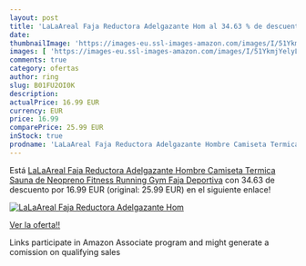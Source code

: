```yaml
---
layout: post
title: 'LaLaAreal Faja Reductora Adelgazante Hom al 34.63 % de descuento'
date: 
thumbnailImage: 'https://images-eu.ssl-images-amazon.com/images/I/51YkmjYelyL._SL200_.jpg'
images: [ 'https://images-eu.ssl-images-amazon.com/images/I/51YkmjYelyL._SL200_.jpg' ]
comments: true
category: ofertas
author: ring
slug: B01FU2OI0K
description:
actualPrice: 16.99 EUR
currency: EUR
price: 16.99
comparePrice: 25.99 EUR
inStock: true
prodname: 'LaLaAreal Faja Reductora Adelgazante Hombre Camiseta Termica Sauna de Neopreno Fitness Running Gym Faja Deportiva'
---
```


Está [LaLaAreal Faja Reductora Adelgazante Hombre Camiseta Termica Sauna de Neopreno Fitness Running Gym Faja Deportiva](https://www.amazon.es/dp/B01FU2OI0K/?tag=tolees-21) con 34.63 de descuento por 16.99 EUR (original: 25.99 EUR) en el siguiente enlace!

[![LaLaAreal Faja Reductora Adelgazante Hom](https://images-eu.ssl-images-amazon.com/images/I/51YkmjYelyL._SL200_.jpg)](https://www.amazon.es/dp/B01FU2OI0K/?tag=tolees-21)

[Ver la oferta!!](https://www.amazon.es/dp/B01FU2OI0K/?tag=tolees-21)

Links participate in Amazon Associate program and might generate a comission on qualifying sales


